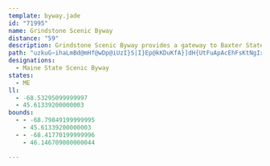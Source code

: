 ```yaml
---
template: byway.jade
id: "71995"
name: Grindstone Scenic Byway
distance: "59"
description: Grindstone Scenic Byway provides a gateway to Baxter State Park.
path: "uzkuG~ihaLmBd@mHf@wDp@iUzI}S|I}Ep@kKDuKfA}]dH{UtFuApAcEhFsKtNgIxHcBxCeBlHe@rAo@rAgC`DiCzBmBt@oBf@kJrAcBJ_BEcB_@eIsEuA_@u@GcBXg@T{AlBmE~HqA`BeA~@kHjE_CdBaIbIcA~AoE~EyA~CyBnDgCxC{@j@uFhBwJjCcDfAqBbAwA~@cBtA{BxBwHtIyCrBy@d@wL`Dw@^}CjB}]~UsUjImAdAeAd@}AtAoRjVwElHsCvFiA|A{KxR}E|EuIlGeCpAaH^cCe@wDmBiFaByC]wD~AyCjBqEfEuAfA{IrD{GzBgE|CoG`JmElDyCxAkJrB_MKuMyBiAe@gCgBmH{Io@eAyByBkGuC_EkCeQsGwCsAgMjAWP?z@Im@UIoJvEoCr@iBJeAIkGaAuAg@uL_FqG_Dw]iOwG{CsByAi@i@gHwKaEyDwc@kUuUaLsB]_EPwG?mFeA{JaC}Us@_MNwDOeDqBwFiHyBsDaJ{R}AsEeAmD{D}N}Ie^}BmHwCqIuB}KsC{Ie@yBSgBe@oN_@eC}AmFeJ}UmB_GaBmHeEqOoCmCyC_@_AFuFMuAwAuDuB{@s@qHeFkC_@qCPmNxEwCQeo@kXwGaDiEcAgG_@sMAcFl@_A^wEd@eFSkFy@yBk@kEaBeCeC}VaR{FoDgGuI}F_DiEgFcFgI}@s@_MkEkLgB_Ry@}C]eO{DcAKkN{EcBsAaKmEcCmBoB_@mRmI}U}PyD}BcBm@e_Af@aBSaB{B\\_HlDsVnAmF|EyQb@iDDmm@wFyIgKsIyAu@wA?iDzAoPxBeNd@yPmF_DiCwF_LOeEs@_s@Ogp@B{m@D_ACs]AsIMyEKyn@]m]Ei]HoC~AoMR}@TuERwVByO?wEGw@Ie@cCj@_BJkk@_CoBFyBj@iAl@cAv@y@~@o@dAoAvCwBrHu@vB}AlC_BxAiAr@yBr@sCPcVz@}B^mA^iAl@_CpBkHtH}ArCeC~CwC~CiFbIgAlAsG`JmErDeQxGmTxGsCf@o@\\aJzBk@l@mAJqEtAiFt@kGLmCS_V_HsBAgTvEyCvAiA~@_C`EgEhOqGzS}BfDeBzAoAp@kFdBsf@hNeR`FmV`GmHBeXe@mMe@}Ly@eFDcp@sCkTs@sLSgX}AgLSg^{AkUi@iIs@sRGkGw@sG{C}D_C_C_AgBMkHEke@_BRbfCMbWNnEXjGDlBYxBkAtCsPbO}VrSmDxDqF|G{B~EiB`D}DpEi^~_@uS|Rye@le@eM|McBvA_A`@q]dHqDxA}BpAuJtGue@x]aIlGyd@j]_SfO{EfEgHtHo_@|b@mKpKaNfLkThT{DjDaAh@oBv@o^|KcK~DmBdA_RfNwF`DeLxC{NfDgSfHcLrE}ALmIs@qALe@RoAdAm@|@mL|RCjAm@`DQXiBdAwEfAiAA_A]sAkBoAi@iBe@sBwAw@AUFg@j@m@xAI~@g@tJQrASdAcAlBkBdBkLlGmBt@_EjAkFx@sUX}Gd@u[zFyBXaE[qJ_BwE_@oB@iALgE|AeBlAsApBUl@c@rBKdAIrB@tARrBvC`Q~@xFT`CHfLXxD?`BMrB[|As@fAyC`AcEVcAr@iDbFeIjFkM`GiBvAuObPsAtB_@dBuBlj@PrFElCm@xDcCrCgARwB_@mCDm@Xq@rAy@jDqWl_@[`ADjJnB|w@rBd_AXrj@ZdC^r@dFEjAl@zJjWX~CBhw@|CjCNl@d@DlA`AbDjEd@`CRdDgC~VxSbgClVbtCy@lO?tA[~CP`EfFlHvK`TpAlBd@rAzFdi@tF|o@f@~BrEtg@|@pAdG`c@`AjJ?d^hBd[W`g@uBtXe@hKc@pBmCzCkAjBgA`DfAfFnAlCTdCOzHFxBv@fDh@~@fBr@NXM~DYxAeCnBgFlHyB~@uN{AyAlAqCtDaG|@u@l@u@|AYrCNzi@BrDd@nEiB`Mo@dBeHzO_@tB?r@SlBb@xHHrEIrByBfM"
designations: 
  - Maine State Scenic Byway
states: 
  - ME
ll: 
  - -68.53295099999997
  - 45.61339200000003
bounds: 
  - - -68.79849199999995
    - 45.61339200000003
  - - -68.41770199999996
    - 46.146709000000044

---
```


